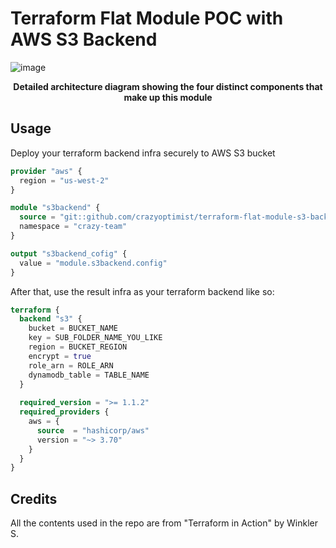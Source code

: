 # Terraform Flat Module POC with AWS S3 Backend

![image](https://user-images.githubusercontent.com/55074937/147535173-76bebe21-696e-4f4a-927c-0ff0c68d6bd6.png)
<p align="center"><b>Detailed architecture diagram showing the four distinct components that make up this module</b></p>

## Usage
Deploy your terraform backend infra securely to AWS S3 bucket

```terraform
provider "aws" {
  region = "us-west-2"
}

module "s3backend" {
  source = "git::github.com/crazyoptimist/terraform-flat-module-s3-backend"
  namespace = "crazy-team"
}

output "s3backend_cofig" {
  value = "module.s3backend.config"
}
```

After that, use the result infra as your terraform backend like so:

```terraform
terraform {
  backend "s3" {
    bucket = BUCKET_NAME
    key = SUB_FOLDER_NAME_YOU_LIKE
    region = BUCKET_REGION
    encrypt = true
    role_arn = ROLE_ARN
    dynamodb_table = TABLE_NAME
  }
  
  required_version = ">= 1.1.2"
  required_providers {
    aws = {
      source  = "hashicorp/aws"
      version = "~> 3.70"
    }
  }
}
```

## Credits
All the contents used in the repo are from "Terraform in Action" by Winkler S.
